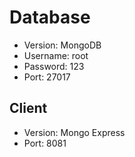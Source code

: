# Database
* Version: MongoDB
* Username: root
* Password: 123
* Port: 27017
##  Client 
* Version: Mongo Express
* Port: 8081


